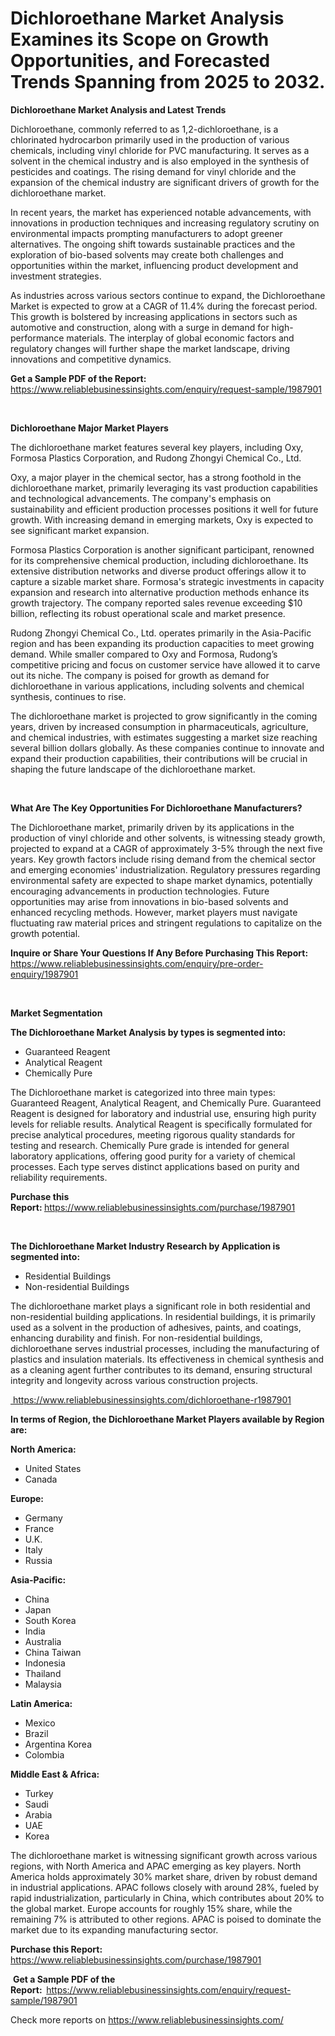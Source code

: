 <p><h1>Dichloroethane Market Analysis Examines its Scope on Growth Opportunities, and Forecasted Trends Spanning from 2025 to 2032.</h1></p><p><strong>Dichloroethane Market Analysis and Latest Trends</strong></p>
<p><p>Dichloroethane, commonly referred to as 1,2-dichloroethane, is a chlorinated hydrocarbon primarily used in the production of various chemicals, including vinyl chloride for PVC manufacturing. It serves as a solvent in the chemical industry and is also employed in the synthesis of pesticides and coatings. The rising demand for vinyl chloride and the expansion of the chemical industry are significant drivers of growth for the dichloroethane market.</p><p>In recent years, the market has experienced notable advancements, with innovations in production techniques and increasing regulatory scrutiny on environmental impacts prompting manufacturers to adopt greener alternatives. The ongoing shift towards sustainable practices and the exploration of bio-based solvents may create both challenges and opportunities within the market, influencing product development and investment strategies.</p><p>As industries across various sectors continue to expand, the Dichloroethane Market is expected to grow at a CAGR of 11.4% during the forecast period. This growth is bolstered by increasing applications in sectors such as automotive and construction, along with a surge in demand for high-performance materials. The interplay of global economic factors and regulatory changes will further shape the market landscape, driving innovations and competitive dynamics.</p></p>
<p><strong>Get a Sample PDF of the Report:&nbsp;</strong> <a href="https://www.reliablebusinessinsights.com/enquiry/request-sample/1987901?utm_campaign=3582&utm_medium=2&utm_source=Github&utm_content=ia&utm_term=01042025&utm_id=dichloroethane">https://www.reliablebusinessinsights.com/enquiry/request-sample/1987901</a></p>
<p>&nbsp;</p>
<p><strong>Dichloroethane Major Market Players</strong></p>
<p><p>The dichloroethane market features several key players, including Oxy, Formosa Plastics Corporation, and Rudong Zhongyi Chemical Co., Ltd. </p><p>Oxy, a major player in the chemical sector, has a strong foothold in the dichloroethane market, primarily leveraging its vast production capabilities and technological advancements. The company's emphasis on sustainability and efficient production processes positions it well for future growth. With increasing demand in emerging markets, Oxy is expected to see significant market expansion.</p><p>Formosa Plastics Corporation is another significant participant, renowned for its comprehensive chemical production, including dichloroethane. Its extensive distribution networks and diverse product offerings allow it to capture a sizable market share. Formosa's strategic investments in capacity expansion and research into alternative production methods enhance its growth trajectory. The company reported sales revenue exceeding $10 billion, reflecting its robust operational scale and market presence.</p><p>Rudong Zhongyi Chemical Co., Ltd. operates primarily in the Asia-Pacific region and has been expanding its production capacities to meet growing demand. While smaller compared to Oxy and Formosa, Rudong’s competitive pricing and focus on customer service have allowed it to carve out its niche. The company is poised for growth as demand for dichloroethane in various applications, including solvents and chemical synthesis, continues to rise.</p><p>The dichloroethane market is projected to grow significantly in the coming years, driven by increased consumption in pharmaceuticals, agriculture, and chemical industries, with estimates suggesting a market size reaching several billion dollars globally. As these companies continue to innovate and expand their production capabilities, their contributions will be crucial in shaping the future landscape of the dichloroethane market.</p></p>
<p>&nbsp;</p>
<p><strong>What Are The Key Opportunities For Dichloroethane Manufacturers?</strong></p>
<p><p>The Dichloroethane market, primarily driven by its applications in the production of vinyl chloride and other solvents, is witnessing steady growth, projected to expand at a CAGR of approximately 3-5% through the next five years. Key growth factors include rising demand from the chemical sector and emerging economies' industrialization. Regulatory pressures regarding environmental safety are expected to shape market dynamics, potentially encouraging advancements in production technologies. Future opportunities may arise from innovations in bio-based solvents and enhanced recycling methods. However, market players must navigate fluctuating raw material prices and stringent regulations to capitalize on the growth potential.</p></p>
<p><strong>Inquire or Share Your Questions If Any Before Purchasing This Report:</strong> <a href="https://www.reliablebusinessinsights.com/enquiry/pre-order-enquiry/1987901?utm_campaign=3582&utm_medium=2&utm_source=Github&utm_content=ia&utm_term=01042025&utm_id=dichloroethane">https://www.reliablebusinessinsights.com/enquiry/pre-order-enquiry/1987901</a></p>
<p>&nbsp;</p>
<p><strong>Market Segmentation</strong></p>
<p><strong>The Dichloroethane Market Analysis by types is segmented into:</strong></p>
<p><ul><li>Guaranteed Reagent</li><li>Analytical Reagent</li><li>Chemically Pure</li></ul></p>
<p><p>The Dichloroethane market is categorized into three main types: Guaranteed Reagent, Analytical Reagent, and Chemically Pure. Guaranteed Reagent is designed for laboratory and industrial use, ensuring high purity levels for reliable results. Analytical Reagent is specifically formulated for precise analytical procedures, meeting rigorous quality standards for testing and research. Chemically Pure grade is intended for general laboratory applications, offering good purity for a variety of chemical processes. Each type serves distinct applications based on purity and reliability requirements.</p></p>
<p><strong>Purchase this Report:&nbsp;</strong><a href="https://www.reliablebusinessinsights.com/purchase/1987901?utm_campaign=3582&utm_medium=2&utm_source=Github&utm_content=ia&utm_term=01042025&utm_id=dichloroethane">https://www.reliablebusinessinsights.com/purchase/1987901</a></p>
<p>&nbsp;</p>
<p><strong>The Dichloroethane Market Industry Research by Application is segmented into:</strong></p>
<p><ul><li>Residential Buildings</li><li>Non-residential Buildings</li></ul></p>
<p><p>The dichloroethane market plays a significant role in both residential and non-residential building applications. In residential buildings, it is primarily used as a solvent in the production of adhesives, paints, and coatings, enhancing durability and finish. For non-residential buildings, dichloroethane serves industrial processes, including the manufacturing of plastics and insulation materials. Its effectiveness in chemical synthesis and as a cleaning agent further contributes to its demand, ensuring structural integrity and longevity across various construction projects.</p></p>
<p><a href="https://www.reliablebusinessinsights.com/dichloroethane-r1987901?utm_campaign=3582&utm_medium=2&utm_source=Github&utm_content=ia&utm_term=01042025&utm_id=dichloroethane">&nbsp;https://www.reliablebusinessinsights.com/dichloroethane-r1987901</a></p>
<p><strong>In terms of Region, the Dichloroethane Market Players available by Region are:</strong></p>
<p>
    <p> <strong> North America: </strong>
        <ul>
            <li>United States</li>
            <li>Canada</li>
        </ul>
        </p> 
    <p> <strong> Europe: </strong>
        <ul>
            <li>Germany</li>
            <li>France</li>
            <li>U.K.</li>
            <li>Italy</li>
            <li>Russia</li>
        </ul>
        </p> 
    <p> <strong> Asia-Pacific: </strong>
        <ul>
            <li>China</li>
            <li>Japan</li>
            <li>South Korea</li>
            <li>India</li>
            <li>Australia</li>
            <li>China Taiwan</li>
            <li>Indonesia</li>
            <li>Thailand</li>
            <li>Malaysia</li>
        </ul>
        </p> 
    <p> <strong> Latin America: </strong>
        <ul>
            <li>Mexico</li>
            <li>Brazil</li>
            <li>Argentina Korea</li>
            <li>Colombia</li>
        </ul>
        </p> 
    <p> <strong> Middle East & Africa: </strong>
        <ul>
            <li>Turkey</li>
            <li>Saudi</li>
            <li>Arabia</li>
            <li>UAE</li>
            <li>Korea</li>
        </ul>
    </p>
    </p>
<p><p>The dichloroethane market is witnessing significant growth across various regions, with North America and APAC emerging as key players. North America holds approximately 30% market share, driven by robust demand in industrial applications. APAC follows closely with around 28%, fueled by rapid industrialization, particularly in China, which contributes about 20% to the global market. Europe accounts for roughly 15% share, while the remaining 7% is attributed to other regions. APAC is poised to dominate the market due to its expanding manufacturing sector.</p></p>
<p><strong>Purchase this Report: </strong><a href="https://www.reliablebusinessinsights.com/purchase/1987901?utm_campaign=3582&utm_medium=2&utm_source=Github&utm_content=ia&utm_term=01042025&utm_id=dichloroethane">https://www.reliablebusinessinsights.com/purchase/1987901</a></p>
<p>&nbsp;<strong>Get a Sample PDF of the Report:&nbsp;&nbsp;</strong><a href="https://www.reliablebusinessinsights.com/enquiry/request-sample/1987901?utm_campaign=3582&utm_medium=2&utm_source=Github&utm_content=ia&utm_term=01042025&utm_id=dichloroethane">https://www.reliablebusinessinsights.com/enquiry/request-sample/1987901</a></p>
<p><strong></strong></p>
<p>Check more reports on <a href="https://www.reliablebusinessinsights.com/?utm_campaign=3582&utm_medium=2&utm_source=Github&utm_content=ia&utm_term=01042025&utm_id=dichloroethane">https://www.reliablebusinessinsights.com/</a></p>